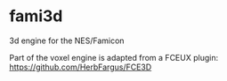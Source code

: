 # fami3d
3d engine for the NES/Famicon

Part of the voxel engine is adapted from a FCEUX plugin: https://github.com/HerbFargus/FCE3D

